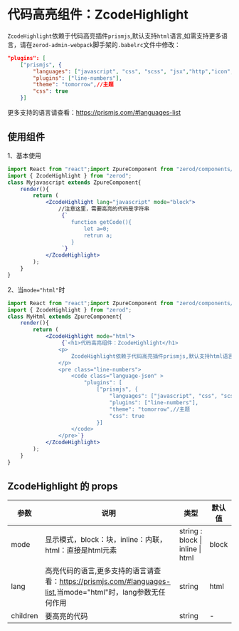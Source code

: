 # 代码高亮组件：ZcodeHighlight

`ZcodeHighlight`依赖于代码高亮插件`prismjs`,默认支持`html`语言,如需支持更多语言，请在`zerod-admin-webpack`脚手架的`.babelrc`文件中修改：

```json
"plugins": [
    ["prismjs", {
        "languages": ["javascript", "css", "scss", "jsx","http","icon","java","json","yaml"],//已设置支持的语言，
        "plugins": ["line-numbers"],
        "theme": "tomorrow",//主题
        "css": true
    }]
```

更多支持的语言请查看：<a href="https://prismjs.com/#languages-list" target="_blank">https://prismjs.com/#languages-list</a>

## 使用组件

1、基本使用

```jsx
import React from "react";import ZpureComponent from "zerod/components/ZpureComponent";
import { ZcodeHighlight } from "zerod";
class Myjavascript extends ZpureComponent{
    render(){
        return (
            <ZcodeHighlight lang="javascript" mode="block">
                //注意这里，需要高亮的代码是字符串
                 {`
                    function getCode(){
                        let a=0;
                        retrun a;
                    }
                 `}
            </ZcodeHighlight>
        );
    }
}
```

2、当`mode="html"`时

```jsx
import React from "react";import ZpureComponent from "zerod/components/ZpureComponent";
import { ZcodeHighlight } from "zerod";
class MyHtml extends ZpureComponent{
    render(){
        return (
            <ZcodeHighlight mode="html">
                 {`<h1>代码高亮组件：ZcodeHighlight</h1>
				<p>
					ZcodeHighlight依赖于代码高亮插件prismjs,默认支持html语言,如需支持更多语言，请在zerod-admin-webpack脚手架的.babelrc文件中修改：
				</p>
				<pre class="line-numbers">
					<code class="language-json" >
                        "plugins": [
                            ["prismjs", {
                                "languages": ["javascript", "css", "scss", "jsx","http","icon","java","json","yaml"],//设置支持的语言，
                                "plugins": ["line-numbers"],
                                "theme": "tomorrow",//主题
                                "css": true
                            }]
                    </code>
				</pre>`}
            </ZcodeHighlight>
        );
    }
}
```

## ZcodeHighlight 的 props

<table>
	<thead>
		<tr>
			<th>参数</th>
			<th>说明</th>
			<th>类型</th>
			<th>默认值</th>
		</tr>
	</thead>
	<tbody>
		<tr>
			<td>mode</td>
			<td>显示模式，block：块，inline：内联，html：直接是html元素</td>
			<td>string : block | inline | html</td>
			<td>block</td>
		</tr>
		<tr>
			<td>lang</td>
			<td>高亮代码的语言,更多支持的语言请查看：<a href="https://prismjs.com/#languages-list" target="_blank">https://prismjs.com/#languages-list</a>,当mode="html"时，lang参数无任何作用</td>
			<td>string</td>
			<td>html</td>
		</tr>
        <tr>
			<td>children</td>
			<td>要高亮的代码</td>
			<td>string</td>
			<td>-</td>
		</tr>
	</tbody>
</table>
